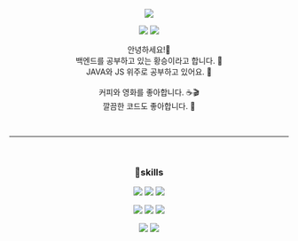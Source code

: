 <div align="center">

  <p>
    <img src="https://capsule-render.vercel.app/api?type=waving&color=6E2FC7&height=300&section=header&text=Hellowwww!%20&fontSize=80&fontAlignY=43&animation=fadeIn&fontColor=fff"/>
  </p>

  <p>
    <a href="https://blog.naver.com/hsend0326" target="_blank"><img src="https://img.shields.io/badge/BLOG-DD0B78?style=flat-square&logo=GitHub%20Sponsors&logoColor=white"/></a>
    <a href="mailto:hsend0326@naver.com" target="_blank"><img src="https://img.shields.io/badge/EMAIL-EA4335?style=flat-square&logo=Gmail&logoColor=white"/></a>
  </p>

  <p>
    안녕하세요!👋 <br>
    백엔드를 공부하고 있는 황승이라고 합니다. 🙋 <br>
    JAVA와 JS 위주로 공부하고 있어요. 📝 <br>
    <br>
    커피와 영화를 좋아합니다. ☕🎬 <br>
    깔끔한 코드도 좋아합니다. 🧹 <br>
  </p>

  <br>

  ___

  <br>

  ### 🔫skills
  <p>
    <img src="https://img.shields.io/badge/Node.js-339933?style=flat-square&logo=Node.js&logoColor=white" style="cusor:none"/>
    <img src="https://img.shields.io/badge/Java-007396?style=flat-square&logo=Java&logoColor=white"/>
    <img src="https://img.shields.io/badge/Spring-6DB33F?style=flat-square&logo=Spring&logoColor=white"/>
  </p>

  <p>
    <img src="https://img.shields.io/badge/JavaScript-F7DF1E?style=flat-square&logo=JavaScript&logoColor=white"/>
    <img src="https://img.shields.io/badge/HTML-E34F26?style=flat-square&logo=HTML&logoColor=white"/>
    <img src="https://img.shields.io/badge/CSS-1572B6?style=flat-square&logo=CSS&logoColor=white"/>
  </p>

  <p>
    <img src="https://img.shields.io/badge/MariaDB-003545?style=flat-square&logo=MariaDB&logoColor=white"/>
    <img src="https://img.shields.io/badge/MySQL-4479A1?style=flat-square&logo=MySQL&logoColor=white"/>
  </p>

</div>
